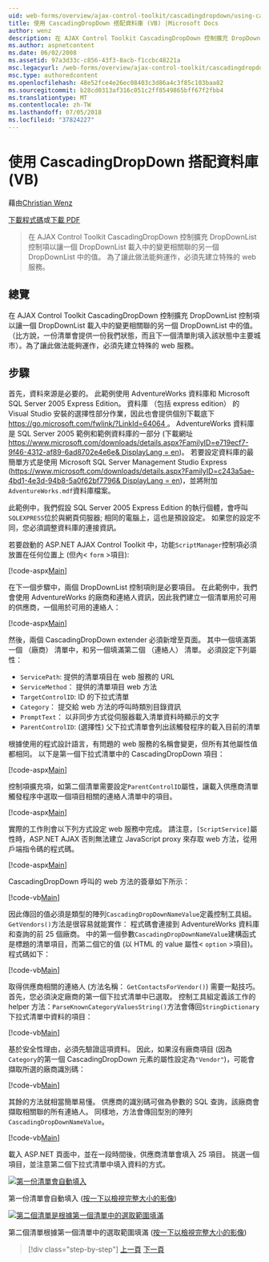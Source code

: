 ```yaml
---
uid: web-forms/overview/ajax-control-toolkit/cascadingdropdown/using-cascadingdropdown-with-a-database-vb
title: 使用 CascadingDropDown 搭配資料庫 (VB) |Microsoft Docs
author: wenz
description: 在 AJAX Control Toolkit CascadingDropDown 控制擴充 DropDownList 控制項以讓一個 DropDownList 載入中的變更相關聯 anoth 中的值...
ms.author: aspnetcontent
ms.date: 06/02/2008
ms.assetid: 97a3d33c-c856-43f3-8acb-f1ccbc48221a
msc.legacyurl: /web-forms/overview/ajax-control-toolkit/cascadingdropdown/using-cascadingdropdown-with-a-database-vb
msc.type: authoredcontent
ms.openlocfilehash: 48e52fce4e26ec08403c3d86a4c3f85c103baa82
ms.sourcegitcommit: b28cd0313af316c051c2ff8549865bff67f2fbb4
ms.translationtype: MT
ms.contentlocale: zh-TW
ms.lasthandoff: 07/05/2018
ms.locfileid: "37824227"
---
```

<a name="using-cascadingdropdown-with-a-database-vb"></a>使用 CascadingDropDown 搭配資料庫 (VB)
====================
藉由[Christian Wenz](https://github.com/wenz)

[下載程式碼](http://download.microsoft.com/download/9/0/7/907760b1-2c60-4f81-aeb6-ca416a573b0d/cascadingdropdown1.vb.zip)或[下載 PDF](http://download.microsoft.com/download/2/d/c/2dc10e34-6983-41d4-9c08-f78f5387d32b/cascadingdropdown1VB.pdf)

> 在 AJAX Control Toolkit CascadingDropDown 控制擴充 DropDownList 控制項以讓一個 DropDownList 載入中的變更相關聯的另一個 DropDownList 中的值。 為了讓此做法能夠運作，必須先建立特殊的 web 服務。


## <a name="overview"></a>總覽

在 AJAX Control Toolkit CascadingDropDown 控制擴充 DropDownList 控制項以讓一個 DropDownList 載入中的變更相關聯的另一個 DropDownList 中的值。 （比方說，一份清單會提供一份我們狀態，而且下一個清單則填入該狀態中主要城市）。為了讓此做法能夠運作，必須先建立特殊的 web 服務。

## <a name="steps"></a>步驟

首先，資料來源是必要的。 此範例使用 AdventureWorks 資料庫和 Microsoft SQL Server 2005 Express Edition。 資料庫 （包括 express edition） 的 Visual Studio 安裝的選擇性部分作業，因此也會提供個別下載底下[ https://go.microsoft.com/fwlink/?LinkId=64064 ](https://go.microsoft.com/fwlink/?LinkId=64064)。 AdventureWorks 資料庫是 SQL Server 2005 範例和範例資料庫的一部分 (下載網址[ https://www.microsoft.com/downloads/details.aspx?FamilyID=e719ecf7-9f46-4312-af89-6ad8702e4e6e&amp; DisplayLang = en](https://www.microsoft.com/downloads/details.aspx?FamilyID=e719ecf7-9f46-4312-af89-6ad8702e4e6e&amp;DisplayLang=en))。 若要設定資料庫的最簡單方式是使用 Microsoft SQL Server Management Studio Express ([https://www.microsoft.com/downloads/details.aspx?FamilyID=c243a5ae-4bd1-4e3d-94b8-5a0f62bf7796&amp; DisplayLang = en](https://www.microsoft.com/downloads/details.aspx?FamilyID=c243a5ae-4bd1-4e3d-94b8-5a0f62bf7796&amp;DisplayLang=en))，並將附加`AdventureWorks.mdf`資料庫檔案。

此範例中，我們假設 SQL Server 2005 Express Edition 的執行個體，會呼叫`SQLEXPRESS`位於與網頁伺服器; 相同的電腦上，這也是預設設定。 如果您的設定不同，您必須調整資料庫的連接資訊。

若要啟動的 ASP.NET AJAX Control Toolkit 中，功能`ScriptManager`控制項必須放置在任何位置上 (但內&lt; `form` &gt;項目):

[!code-aspx[Main](using-cascadingdropdown-with-a-database-vb/samples/sample1.aspx)]

在下一個步驟中，兩個 DropDownList 控制項則是必要項目。 在此範例中，我們會使用 AdventureWorks 的廠商和連絡人資訊，因此我們建立一個清單用於可用的供應商，一個用於可用的連絡人：

[!code-aspx[Main](using-cascadingdropdown-with-a-database-vb/samples/sample2.aspx)]

然後，兩個 CascadingDropDown extender 必須新增至頁面。 其中一個填滿第一個 （廠商） 清單中，和另一個填滿第二個 （連絡人） 清單。 必須設定下列屬性：

- `ServicePath`: 提供的清單項目在 web 服務的 URL
- `ServiceMethod`： 提供的清單項目 web 方法
- `TargetControlID`: ID 的下拉式清單
- `Category`： 提交給 web 方法的呼叫時類別目錄資訊
- `PromptText`： 以非同步方式從伺服器載入清單資料時顯示的文字
- `ParentControlID`: (選擇性) 父下拉式清單會列出該觸發程序的載入目前的清單

根據使用的程式設計語言，有問題的 web 服務的名稱會變更，但所有其他屬性值都相同。 以下是第一個下拉式清單中的 CascadingDropDown 項目：

[!code-aspx[Main](using-cascadingdropdown-with-a-database-vb/samples/sample3.aspx)]

控制項擴充項，如第二個清單需要設定`ParentControlID`屬性，讓載入供應商清單觸發程序中選取一個項目相關的連絡人清單中的項目。

[!code-aspx[Main](using-cascadingdropdown-with-a-database-vb/samples/sample4.aspx)]

實際的工作則會以下列方式設定 web 服務中完成。 請注意，`[ScriptService]`屬性時，ASP.NET AJAX 否則無法建立 JavaScript proxy 來存取 web 方法，從用戶端指令碼的程式碼。

[!code-aspx[Main](using-cascadingdropdown-with-a-database-vb/samples/sample5.aspx)]

CascadingDropDown 呼叫的 web 方法的簽章如下所示：

[!code-vb[Main](using-cascadingdropdown-with-a-database-vb/samples/sample6.vb)]

因此傳回的值必須是類型的陣列`CascadingDropDownNameValue`定義控制工具組。 `GetVendors()`方法是很容易就能實作： 程式碼會連接到 AdventureWorks 資料庫和查詢的前 25 個廠商。 中的第一個參數`CascadingDropDownNameValue`建構函式是標題的清單項目，而第二個它的值 (以 HTML 的 value 屬性&lt; `option` &gt;項目)。 程式碼如下：

[!code-vb[Main](using-cascadingdropdown-with-a-database-vb/samples/sample7.vb)]

取得供應商相關的連絡人 (方法名稱： `GetContactsForVendor()`) 需要一點技巧。 首先，您必須決定廠商的第一個下拉式清單中已選取。 控制工具組定義該工作的 helper 方法：`ParseKnownCategoryValuesString()`方法會傳回`StringDictionary`下拉式清單中資料的項目：

[!code-vb[Main](using-cascadingdropdown-with-a-database-vb/samples/sample8.vb)]

基於安全性理由，必須先驗證這項資料。 因此，如果沒有廠商項目 (因為`Category`的第一個 CascadingDropDown 元素的屬性設定為`"Vendor"`)，可能會擷取所選的廠商識別碼：

[!code-vb[Main](using-cascadingdropdown-with-a-database-vb/samples/sample9.vb)]

其餘的方法就相當簡單易懂。 供應商的識別碼可做為參數的 SQL 查詢，該廠商會擷取相關聯的所有連絡人。 同樣地，方法會傳回型別的陣列`CascadingDropDownNameValue`。

[!code-vb[Main](using-cascadingdropdown-with-a-database-vb/samples/sample10.vb)]

載入 ASP.NET 頁面中，並在一段時間後，供應商清單會填入 25 項目。 挑選一個項目，並注意第二個下拉式清單中填入資料的方式。


[![第一份清單會自動填入](using-cascadingdropdown-with-a-database-vb/_static/image2.png)](using-cascadingdropdown-with-a-database-vb/_static/image1.png)

第一份清單會自動填入 ([按一下以檢視完整大小的影像](using-cascadingdropdown-with-a-database-vb/_static/image3.png))


[![第二個清單是根據第一個清單中的選取範圍填滿](using-cascadingdropdown-with-a-database-vb/_static/image5.png)](using-cascadingdropdown-with-a-database-vb/_static/image4.png)

第二個清單根據第一個清單中的選取範圍填滿 ([按一下以檢視完整大小的影像](using-cascadingdropdown-with-a-database-vb/_static/image6.png))

> [!div class="step-by-step"]
> [上一頁](filling-a-list-using-cascadingdropdown-vb.md)
> [下一頁](presetting-list-entries-with-cascadingdropdown-vb.md)
